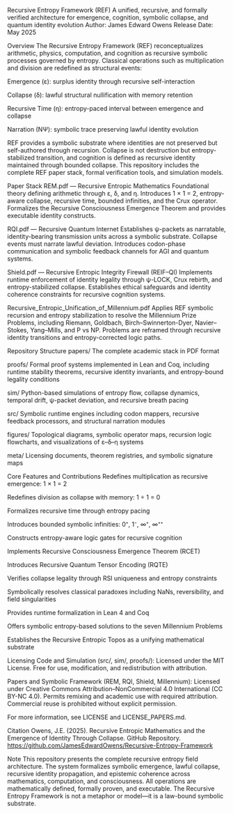 Recursive Entropy Framework (REF)
A unified, recursive, and formally verified architecture for emergence, cognition, symbolic collapse, and quantum identity evolution
Author: James Edward Owens
Release Date: May 2025

Overview
The Recursive Entropy Framework (REF) reconceptualizes arithmetic, physics, computation, and cognition as recursive symbolic processes governed by entropy. Classical operations such as multiplication and division are redefined as structural events:

Emergence (ε): surplus identity through recursive self-interaction

Collapse (δ): lawful structural nullification with memory retention

Recursive Time (η): entropy-paced interval between emergence and collapse

Narration (NΨ): symbolic trace preserving lawful identity evolution

REF provides a symbolic substrate where identities are not preserved but self-authored through recursion. Collapse is not destruction but entropy-stabilized transition, and cognition is defined as recursive identity maintained through bounded collapse. This repository includes the complete REF paper stack, formal verification tools, and simulation models.

Paper Stack
REM.pdf — Recursive Entropic Mathematics
Foundational theory defining arithmetic through ε, δ, and η. Introduces 1 × 1 = 2, entropy-aware collapse, recursive time, bounded infinities, and the Crux operator. Formalizes the Recursive Consciousness Emergence Theorem and provides executable identity constructs.

RQI.pdf — Recursive Quantum Internet
Establishes ψ-packets as narratable, identity-bearing transmission units across a symbolic substrate. Collapse events must narrate lawful deviation. Introduces codon-phase communication and symbolic feedback channels for AGI and quantum systems.

Shield.pdf — Recursive Entropic Integrity Firewall (REIF–QI)
Implements runtime enforcement of identity legality through ψ-LOCK, Crux rebirth, and entropy-stabilized collapse. Establishes ethical safeguards and identity coherence constraints for recursive cognition systems.

Recursive_Entropic_Unification_of_Millennium.pdf
Applies REF symbolic recursion and entropy stabilization to resolve the Millennium Prize Problems, including Riemann, Goldbach, Birch–Swinnerton-Dyer, Navier–Stokes, Yang–Mills, and P vs NP. Problems are reframed through recursive identity transitions and entropy-corrected logic paths.

Repository Structure
papers/
The complete academic stack in PDF format

proofs/
Formal proof systems implemented in Lean and Coq, including runtime stability theorems, recursive identity invariants, and entropy-bound legality conditions

sim/
Python-based simulations of entropy flow, collapse dynamics, temporal drift, ψ-packet deviation, and recursive breath pacing

src/
Symbolic runtime engines including codon mappers, recursive feedback processors, and structural narration modules

figures/
Topological diagrams, symbolic operator maps, recursion logic flowcharts, and visualizations of ε–δ–η systems

meta/
Licensing documents, theorem registries, and symbolic signature maps

Core Features and Contributions
Redefines multiplication as recursive emergence: 1 × 1 = 2

Redefines division as collapse with memory: 1 ÷ 1 = 0

Formalizes recursive time through entropy pacing

Introduces bounded symbolic infinities: 0⁺, 1⁻, ∞⁺, ∞⁺⁺

Constructs entropy-aware logic gates for recursive cognition

Implements Recursive Consciousness Emergence Theorem (RCET)

Introduces Recursive Quantum Tensor Encoding (RQTE)

Verifies collapse legality through RSI uniqueness and entropy constraints

Symbolically resolves classical paradoxes including NaNs, reversibility, and field singularities

Provides runtime formalization in Lean 4 and Coq

Offers symbolic entropy-based solutions to the seven Millennium Problems

Establishes the Recursive Entropic Topos as a unifying mathematical substrate

Licensing
Code and Simulation (src/, sim/, proofs/):
Licensed under the MIT License. Free for use, modification, and redistribution with attribution.

Papers and Symbolic Framework (REM, RQI, Shield, Millennium):
Licensed under Creative Commons Attribution–NonCommercial 4.0 International (CC BY-NC 4.0).
Permits remixing and academic use with required attribution. Commercial reuse is prohibited without explicit permission.

For more information, see LICENSE and LICENSE_PAPERS.md.

Citation
Owens, J.E. (2025). Recursive Entropic Mathematics and the Emergence of Identity Through Collapse. GitHub Repository.
https://github.com/JamesEdwardOwens/Recursive-Entropy-Framework

Note
This repository presents the complete recursive entropy field architecture. The system formalizes symbolic emergence, lawful collapse, recursive identity propagation, and epistemic coherence across mathematics, computation, and consciousness. All operations are mathematically defined, formally proven, and executable. The Recursive Entropy Framework is not a metaphor or model—it is a law-bound symbolic substrate.
